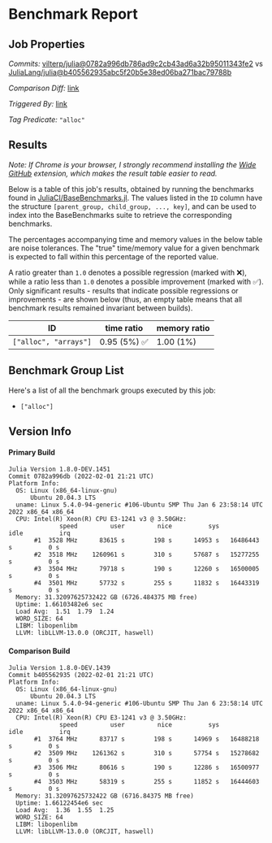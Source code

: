 # Benchmark Report

## Job Properties

*Commits:* [vilterp/julia@0782a996db786ad9c2cb43ad6a32b95011343fe2](https://github.com/vilterp/julia/commit/0782a996db786ad9c2cb43ad6a32b95011343fe2) vs [JuliaLang/julia@b405562935abc5f20b5e38ed06ba271bac79788b](https://github.com/JuliaLang/julia/commit/b405562935abc5f20b5e38ed06ba271bac79788b)

*Comparison Diff:* [link](https://github.com/JuliaLang/julia/compare/b405562935abc5f20b5e38ed06ba271bac79788b..vilterp/julia:0782a996db786ad9c2cb43ad6a32b95011343fe2)

*Triggered By:* [link](https://github.com/JuliaLang/julia/pull/43868#issuecomment-1027322517)

*Tag Predicate:* `"alloc"`

## Results

*Note: If Chrome is your browser, I strongly recommend installing the [Wide GitHub](https://chrome.google.com/webstore/detail/wide-github/kaalofacklcidaampbokdplbklpeldpj?hl=en)
extension, which makes the result table easier to read.*

Below is a table of this job's results, obtained by running the benchmarks found in
[JuliaCI/BaseBenchmarks.jl](https://github.com/JuliaCI/BaseBenchmarks.jl). The values
listed in the `ID` column have the structure `[parent_group, child_group, ..., key]`,
and can be used to index into the BaseBenchmarks suite to retrieve the corresponding
benchmarks.

The percentages accompanying time and memory values in the below table are noise tolerances. The "true"
time/memory value for a given benchmark is expected to fall within this percentage of the reported value.

A ratio greater than `1.0` denotes a possible regression (marked with :x:), while a ratio less
than `1.0` denotes a possible improvement (marked with :white_check_mark:). Only significant results - results
that indicate possible regressions or improvements - are shown below (thus, an empty table means that all
benchmark results remained invariant between builds).

| ID | time ratio | memory ratio |
|----|------------|--------------|
| `["alloc", "arrays"]` | 0.95 (5%) :white_check_mark: | 1.00 (1%)  |

## Benchmark Group List

Here's a list of all the benchmark groups executed by this job:

- `["alloc"]`

## Version Info

#### Primary Build

```
Julia Version 1.8.0-DEV.1451
Commit 0782a996db (2022-02-01 21:21 UTC)
Platform Info:
  OS: Linux (x86_64-linux-gnu)
      Ubuntu 20.04.3 LTS
  uname: Linux 5.4.0-94-generic #106-Ubuntu SMP Thu Jan 6 23:58:14 UTC 2022 x86_64 x86_64
  CPU: Intel(R) Xeon(R) CPU E3-1241 v3 @ 3.50GHz: 
              speed         user         nice          sys         idle          irq
       #1  3528 MHz      83615 s        198 s      14953 s   16486443 s          0 s
       #2  3518 MHz    1260961 s        310 s      57687 s   15277255 s          0 s
       #3  3504 MHz      79718 s        190 s      12260 s   16500005 s          0 s
       #4  3501 MHz      57732 s        255 s      11832 s   16443319 s          0 s
  Memory: 31.32097625732422 GB (6726.484375 MB free)
  Uptime: 1.66103482e6 sec
  Load Avg:  1.51  1.79  1.24
  WORD_SIZE: 64
  LIBM: libopenlibm
  LLVM: libLLVM-13.0.0 (ORCJIT, haswell)

```

#### Comparison Build

```
Julia Version 1.8.0-DEV.1439
Commit b405562935 (2022-02-01 21:21 UTC)
Platform Info:
  OS: Linux (x86_64-linux-gnu)
      Ubuntu 20.04.3 LTS
  uname: Linux 5.4.0-94-generic #106-Ubuntu SMP Thu Jan 6 23:58:14 UTC 2022 x86_64 x86_64
  CPU: Intel(R) Xeon(R) CPU E3-1241 v3 @ 3.50GHz: 
              speed         user         nice          sys         idle          irq
       #1  3764 MHz      83717 s        198 s      14969 s   16488218 s          0 s
       #2  3509 MHz    1261362 s        310 s      57754 s   15278682 s          0 s
       #3  3506 MHz      80616 s        190 s      12286 s   16500977 s          0 s
       #4  3503 MHz      58319 s        255 s      11852 s   16444603 s          0 s
  Memory: 31.32097625732422 GB (6716.84375 MB free)
  Uptime: 1.66122454e6 sec
  Load Avg:  1.36  1.55  1.25
  WORD_SIZE: 64
  LIBM: libopenlibm
  LLVM: libLLVM-13.0.0 (ORCJIT, haswell)

```
